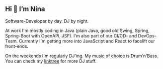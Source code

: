 ## Hi 👋 I’m Nina

Software-Developer by day. DJ by night.

At work I'm mostly coding in Java (plain Java, good old Swing, Spring, Spring-Boot with OpenAPI, JSF). I'm also part of our CI/CD- and DevOps-Team. Currently I'm getting more into JavaScript and React to facelift our front-ends.

On the weekends I'm regularly DJ'ing. My music of choice is Drum'n'Bass. You can check my [linktree](https://linktr.ee/soniqdnb) for more DJ stuff.



<!---
ninagrosse/ninagrosse is a ✨ special ✨ repository because its `README.md` (this file) appears on your GitHub profile.
You can click the Preview link to take a look at your changes.
--->
